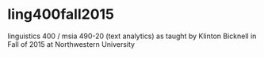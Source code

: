 # ling400fall2015
linguistics 400 / msia 490-20 (text analytics) as taught by Klinton Bicknell in Fall of 2015 at Northwestern University 
